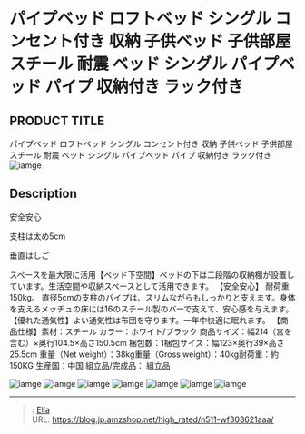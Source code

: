 # パイプベッド ロフトベッド シングル コンセント付き 収納 子供ベッド 子供部屋 スチール 耐震 ベッド シングル パイプベッド パイプ 収納付き ラック付き


## PRODUCT TITLE 

パイプベッド ロフトベッド シングル コンセント付き 収納 子供ベッド 子供部屋 スチール 耐震 ベッド シングル パイプベッド パイプ 収納付き ラック付き![iamge](https://b2bfiles1.gigab2b.cn/image/wkseller/303/20211223_c4e901963ff19c219abc3f914f865e35.jpg)

## Description

安全安心

支柱は太め5cm






















垂直はしご

スペースを最大限に活用【ベッド下空間】ベッドの下は二段階の収納棚が設置しています。生活空間や収納スペースとして活用できます。
【安全安心】 耐荷重150kg。 直径5cmの支柱のパイプは、スリムながらもしっかりと支えます。身体を支えるメッチュの床には16のスチール製のバーで支えて、安心感を与えます。
【優れた通気性】よい通気性は布団を守ります。一年中快適に眠れます。
【商品仕様】素材：スチール カラー：ホワイト/ブラック 商品サイズ：幅214（宮を含む）×奥行104.5×高さ150.5cm 梱包数：1梱包サイズ：幅123×奥行39×高さ25.5cm 重量（Net weight）：38kg重量（Gross weight）：40kg耐荷重：約150KG 生産国：中国 組立品/完成品： 組立品






![iamge](https://b2bfiles1.gigab2b.cn/image/wkseller/303/20211223_1daabb0d9c50cdcc486a36f213fc98a7.jpg)
![iamge](https://b2bfiles1.gigab2b.cn/image/wkseller/303/20211223_39aa2596af97d82c4533e40e10e2b4db.jpg)
![iamge](https://b2bfiles1.gigab2b.cn/image/wkseller/303/20211223_18b7709740ae641b5e1d47a75354d8b6.jpg)
![iamge](https://b2bfiles1.gigab2b.cn/image/wkseller/303/20211223_c232aa4365ecc6bcb2508f3a8a6d9d94.jpg)
![iamge](https://b2bfiles1.gigab2b.cn/image/wkseller/303/20211223_1e9aa4398a56c40641f526106e74786b.jpg)
![iamge](https://b2bfiles1.gigab2b.cn/image/wkseller/303/20211223_b8184f3b32091ae3fa25ca01d2d958f6.jpg)
![iamge](https://b2bfiles1.gigab2b.cn/image/wkseller/303/20211223_5632f20185617211d28732a3539ad618.jpg)


---

> : [Ella](https://blog.jp.amzshop.net/)  
> URL: https://blog.jp.amzshop.net/high_rated/n511-wf303621aaa/  

